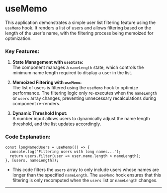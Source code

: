 # useMemo

This application demonstrates a simple user list filtering feature using the `useMemo` hook. It renders a list of users and allows filtering based on the length of the user's name, with the filtering process being memoized for optimization.

### Key Features:

1. **State Management with `useState`:**  
   The component manages a `nameLength` state, which controls the minimum name length required to display a user in the list.

2. **Memoized Filtering with `useMemo`:**  
   The list of users is filtered using the `useMemo` hook to optimize performance. The filtering logic only re-executes when the `nameLength` or `users` array changes, preventing unnecessary recalculations during component re-renders.

3. **Dynamic Threshold Input:**  
   A number input allows users to dynamically adjust the name length threshold, and the list updates accordingly.

### Code Explanation:

```tsx
const longNamedUsers = useMemo(() => {
  console.log('Filtering users with long names...');
  return users.filter(user => user.name.length > nameLength);
}, [users, nameLength]);
```

- This code filters the `users` array to only include users whose names are longer than the specified `nameLength`. The `useMemo` hook ensures that this filtering is only recomputed when the `users` list or `nameLength` changes.

---
